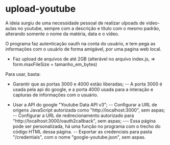 # upload-youtube
A ideia surgiu de uma necessidade pessoal de realizar ulpoads de video-aulas no youtube, sempre com a descrição e título com o mesmo padrão,
alterando somente o nome da matéria, data e o vídeo.

O programa faz autenticação oauth na conta do usuário, e tem pega as informações com o usuário de forma amigável, por uma pagina web local.

- Faz upload de arquivos de até 2GB (alterável no arquivo index.js, => form.maxFileSize = tamanho_em_bytes)

Para usar, basta:

- Garantir que as portas 3000 e 4000 estão liberadas;
-- A porta 3000 é usada pela api do google, e a porta 4000 usada para a interação e capturas de informações com o usuário.

- Usar a API do google "Youtube Data API v3";
-- Configurar a URL de origens JavaScript autorizada como "http://localhost:3000", sem aspas;
-- Configurar a URL de redirecionamento autorizado para "http://localhost:3000/oauth2callback", sem aspas;
--- Essa página pode ser personalizada, há uma função no programa com o trecho do código HTML dessa página.
-- Exportar as credenciais para pasta "/credentials", com o nome "google-youtube.json", sem aspas.

